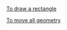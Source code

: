 [To draw a rectangle](http://heekscad.googlecode.com/svn/wiki/To%20draw%20a%20rectangle.pdf)

[To move all geometry](http://heekscad.googlecode.com/svn/wiki/To%20move%20all%20geometry.pdf)